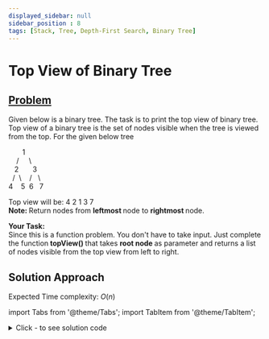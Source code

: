 ```yaml
---
displayed_sidebar: null
sidebar_position : 8
tags: [Stack, Tree, Depth-First Search, Binary Tree]
---
```


# Top View of Binary Tree

## [Problem](https://practice.geeksforgeeks.org/problems/top-view-of-binary-tree/1)


<p></p><p><span>Given below is a binary tree. The task is to print the top view of binary tree. Top view of a binary tree is the set of nodes visible when the tree is viewed from the top. For the given below tree</span></p>

<p><span>&nbsp;&nbsp;&nbsp;&nbsp;&nbsp;&nbsp; 1<br/>
&nbsp;&nbsp;&nbsp; /&nbsp;&nbsp;&nbsp;&nbsp; \<br/>
&nbsp;&nbsp; 2&nbsp;&nbsp;&nbsp;&nbsp;&nbsp;&nbsp; 3<br/>
&nbsp; /&nbsp; \&nbsp;&nbsp;&nbsp; /&nbsp;&nbsp; \<br/>
4&nbsp;&nbsp;&nbsp; 5&nbsp; 6&nbsp;&nbsp; 7</span></p>

<p><span>Top view will be: 4 2 1 3 7<br/>
<strong>Note: </strong>Return nodes from <strong>leftmost </strong>node to <strong>rightmost </strong>node.</span></p>

<p><strong><span>Your Task:</span></strong><br/>
<span>Since this is a function problem. You don't have to take input. Just complete the function<strong>&nbsp;topView() </strong>that takes <strong>root node </strong>as parameter and returns a list of nodes visible from the top view from left to right.</span></p>



## Solution Approach

Expected Time complexity: $O(n)$

import Tabs from '@theme/Tabs';
import TabItem from '@theme/TabItem';

<details><summary>Click - to see solution code</summary>

<Tabs>
<TabItem value="cpp" label="C++">

```cpp
class Solution {
    map<int, int> mp, height;

   public:
    void traversal(Node *root, int c, int h) {
        if (!root) return;
        if (height.find(c) == height.end() || height[c] > h) {
            mp[c] = root->data;
            height[c] = h;
        }
        traversal(root->left, c + 1, h + 1);
        traversal(root->right, c - 1, h + 1);
    }

    vector<int> topView(Node *root) {
        vector<int> view;
        traversal(root, 0, 0);
        for (auto i : mp) {
            view.push_back(i.second);
        }
        reverse(view.begin(), view.end());
        return view;
    }
};
```
</TabItem>
</Tabs>

</details>
